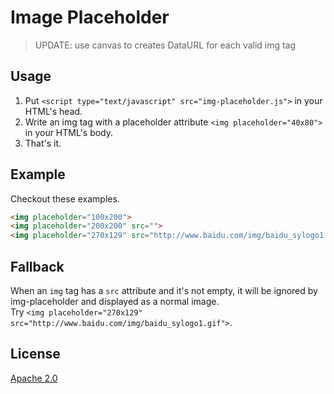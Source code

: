 Image Placeholder
===============

> UPDATE: use canvas to creates DataURL for each valid img tag

## Usage
1. Put `<script type="text/javascript" src="img-placeholder.js">` in your HTML's head.
2. Write an img tag with a placeholder attribute `<img placeholder="40x80">` in your HTML's body.
3. That's it.

## Example
Checkout these examples.
```html
<img placeholder="100x200">
<img placeholder="200x200" src="">
<img placeholder="270x129" src="http://www.baidu.com/img/baidu_sylogo1.gif">
```

## Fallback
When an `img` tag has a `src` attribute and it's not empty, it will be ignored by img-placeholder and displayed as a normal image.  
Try `<img placeholder="270x129" src="http://www.baidu.com/img/baidu_sylogo1.gif">`.  

## License
[Apache 2.0](http://www.apache.org/licenses/LICENSE-2.0)
